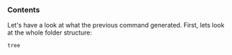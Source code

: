 
### Contents
Let's have a look at what the previous command generated. First, lets look at the whole folder structure:
```bash
tree 
```
